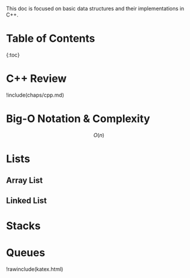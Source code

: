 This doc is focused on basic data structures and their implementations in C++.

# Table of Contents

{:toc}

# C++ Review

!include(chaps/cpp.md)

# Big-O Notation & Complexity

$$O(n)$$

# Lists

## Array List

## Linked List

# Stacks

# Queues

!rawinclude(katex.html)
